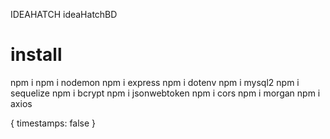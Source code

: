 
IDEAHATCH
ideaHatchBD
# install
<!--  git init - y -->
npm i
npm i nodemon
npm i express
npm i dotenv
npm i mysql2
npm i sequelize
npm i bcrypt
npm i jsonwebtoken
npm i cors
npm i morgan
npm i axios


{ timestamps: false }

